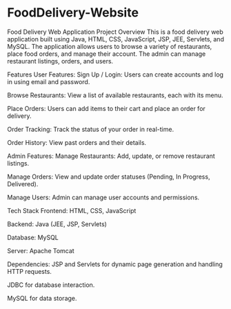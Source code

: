 # FoodDelivery-Website
Food Delivery Web Application
Project Overview
This is a food delivery web application built using Java, HTML, CSS, JavaScript, JSP, JEE, Servlets, and MySQL. The application allows users to browse a variety of restaurants, place food orders, and manage their account. The admin can manage restaurant listings, orders, and users.

Features
User Features:
Sign Up / Login: Users can create accounts and log in using email and password.

Browse Restaurants: View a list of available restaurants, each with its menu.

Place Orders: Users can add items to their cart and place an order for delivery.

Order Tracking: Track the status of your order in real-time.

Order History: View past orders and their details.

Admin Features:
Manage Restaurants: Add, update, or remove restaurant listings.

Manage Orders: View and update order statuses (Pending, In Progress, Delivered).

Manage Users: Admin can manage user accounts and permissions.

Tech Stack
Frontend: HTML, CSS, JavaScript

Backend: Java (JEE, JSP, Servlets)

Database: MySQL

Server: Apache Tomcat

Dependencies:
JSP and Servlets for dynamic page generation and handling HTTP requests.

JDBC for database interaction.

MySQL for data storage.
